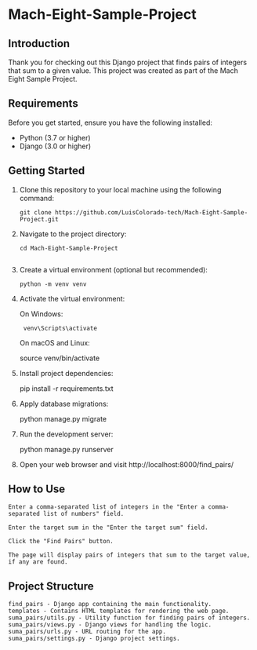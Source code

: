 # Mach-Eight-Sample-Project


## Introduction

Thank you for checking out this Django project that finds pairs of integers that sum to a given value. This project was created as part of the Mach Eight Sample Project.

## Requirements

Before you get started, ensure you have the following installed:

- Python (3.7 or higher)
- Django (3.0 or higher)

## Getting Started

1. Clone this repository to your local machine using the following command:

   ```shell
   git clone https://github.com/LuisColorado-tech/Mach-Eight-Sample-Project.git

2. Navigate to the project directory:

    ```shell
    cd Mach-Eight-Sample-Project


3. Create a virtual environment (optional but recommended):
    ```shell
    python -m venv venv
    
4. Activate the virtual environment:

    On Windows:


        venv\Scripts\activate
    
    On macOS and Linux:

    source venv/bin/activate

5. Install project dependencies:

    pip install -r requirements.txt

6. Apply database migrations:

    python manage.py migrate

7. Run the development server:

    python manage.py runserver

8. Open your web browser and visit http://localhost:8000/find_pairs/

## How to Use
    Enter a comma-separated list of integers in the "Enter a comma-separated list of numbers" field.

    Enter the target sum in the "Enter the target sum" field.

    Click the "Find Pairs" button.

    The page will display pairs of integers that sum to the target value, if any are found.

## Project Structure
    find_pairs - Django app containing the main functionality.
    templates - Contains HTML templates for rendering the web page.
    suma_pairs/utils.py - Utility function for finding pairs of integers.
    suma_pairs/views.py - Django views for handling the logic.
    suma_pairs/urls.py - URL routing for the app.
    suma_pairs/settings.py - Django project settings.
